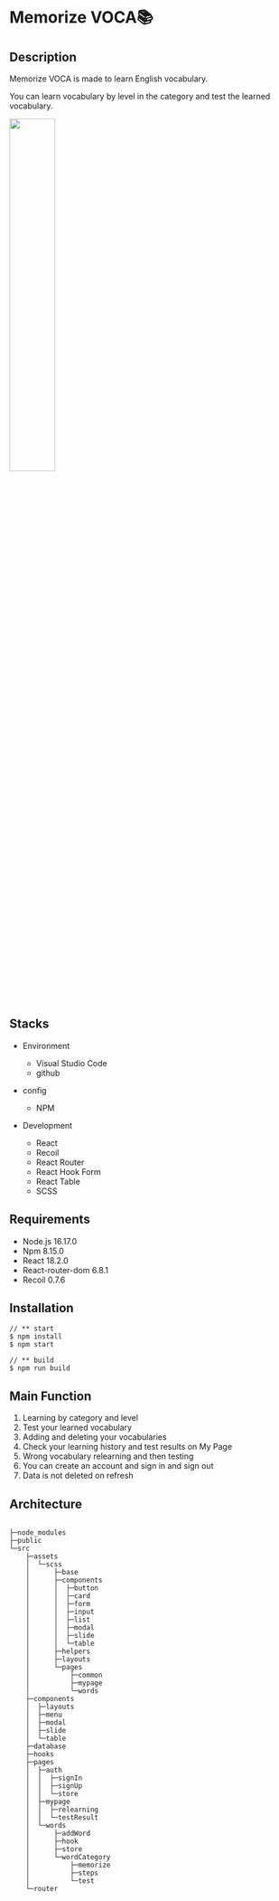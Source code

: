 # Memorize VOCA📚

## Description
Memorize VOCA is made to learn English vocabulary.

You can learn vocabulary by level in the category and test the learned vocabulary.

<img width="40%" src="https://github.com/Kang-Dayeon/memorize-voca/assets/94333816/84c3b1a2-7a76-4139-95f9-06a98c0b30bd"/>

## Stacks
* Environment
  - Visual Studio Code
  - github
  
* config
  - NPM
  
* Development
  - React
  - Recoil
  - React Router
  - React Hook Form
  - React Table
  - SCSS

## Requirements

* Node.js 16.17.0
* Npm 8.15.0
* React 18.2.0
* React-router-dom 6.8.1
* Recoil 0.7.6

## Installation
<pre>
<code>// ** start
$ npm install
$ npm start
  
// ** build
$ npm run build</code>
</pre>

## Main Function
1. Learning by category and level
2. Test your learned vocabulary
3. Adding and deleting your vocabularies
4. Check your learning history and test results on My Page
5. Wrong vocabulary relearning and then testing
6. You can create an account and sign in and sign out
7. Data is not deleted on refresh

## Architecture

<pre>
<code>
├─node_modules
├─public
└─src
    ├─assets
    │  └─scss
    │      ├─base
    │      ├─components
    │      │  ├─button
    │      │  ├─card
    │      │  ├─form
    │      │  ├─input
    │      │  ├─list
    │      │  ├─modal
    │      │  ├─slide
    │      │  └─table
    │      ├─helpers
    │      ├─layouts
    │      └─pages
    │          ├─common
    │          ├─mypage
    │          └─words
    ├─components
    │  ├─layouts
    │  ├─menu
    │  ├─modal
    │  ├─slide
    │  └─table
    ├─database
    ├─hooks
    ├─pages
    │  ├─auth
    │  │  ├─signIn
    │  │  ├─signUp
    │  │  └─store
    │  ├─mypage
    │  │  ├─relearning
    │  │  └─testResult
    │  └─words
    │      ├─addWord
    │      ├─hook
    │      ├─store
    │      └─wordCategory
    │          ├─memorize
    │          ├─steps
    │          └─test
    └─router
    </code>
    </pre>
